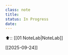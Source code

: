 ```yaml
---
class: note
title: 
status: In Progress
date:
---
```

⬆️:: [[01 NoteLab|NoteLab]]

[[2025-09-24]]

[^4]: 

[^5]: 


[^6]: **Laravel Topics**
	- [ ] _topic_

[^7]: **`Peripheral & Interfacing` topics**
	- [ ] _add topic_

[^8]: **`Data & Telecommunication` topics**
	- [ ] _add topic_

[^9]: **`Operating System` topics**
	- [ ] _add topic_

[^10]: **`Economics` topics**
	- [ ] _add topic_

[^11]: - [ ] Soaked `1tsp` fenugreek seed &  5-6 almonds
	- [ ] Review today & schedule next day

[^12]: **JS Topics**
	- [ ] _topic_	

[^13]: **React Topics**
	- [ ] _topic_
